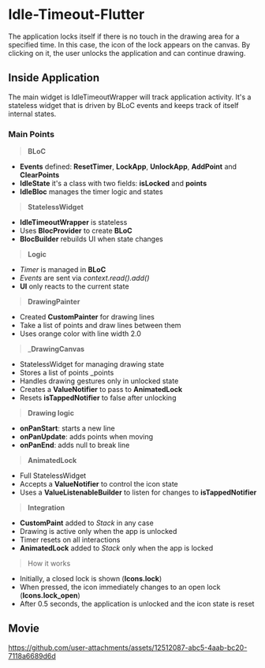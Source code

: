 # Idle-Timeout-Flutter

The application locks itself if there is no touch in the drawing area for a specified time. In this case, the icon of the lock appears on the canvas. By clicking on it, the user unlocks the application and can continue drawing.

## Inside Application

The main widget is IdleTimeoutWrapper will track application activity. It's a stateless widget that is driven by BLoC events and keeps track of itself internal states.

### Main Points

> __BLoC__
  * __Events__ defined: __ResetTimer__, __LockApp__, __UnlockApp__, __AddPoint__ and __ClearPoints__
  * __IdleState__ it's a class with two fields: __isLocked__ and __points__
  * __IdleBloc__ manages the timer logic and states
     
> __StatelessWidget__
  * __IdleTimeoutWrapper__ is stateless
  * Uses __BlocProvider__ to create __BLoC__
  * __BlocBuilder__ rebuilds UI when state changes
     
> __Logic__
  * _Timer_ is managed in __BLoC__
  * _Events_ are sent via _context.read<IdleBloc>().add()_
  * __UI__ only reacts to the current state

> __DrawingPainter__
  * Created __CustomPainter__ for drawing lines
  * Take a list of points and draw lines between them
  * Uses orange color with line width 2.0
    
> ___DrawingCanvas__
  * StatelessWidget for managing drawing state
  * Stores a list of points _points
  * Handles drawing gestures only in unlocked state
  * Creates a __ValueNotifier<bool>__ to pass to __AnimatedLock__
  * Resets __isTappedNotifier__ to false after unlocking
    
> __Drawing logic__
  * __onPanStart__: starts a new line
  * __onPanUpdate__: adds points when moving
  * __onPanEnd__: adds null to break line

> __AnimatedLock__
 * Full StatelessWidget
 * Accepts a __ValueNotifier<bool>__ to control the icon state
 * Uses a __ValueListenableBuilder__ to listen for changes to __isTappedNotifier__

> __Integration__
  * __CustomPaint__ added to _Stack_ in any case
  * Drawing is active only when the app is unlocked
  * Timer resets on all interactions
  * __AnimatedLock__ added to _Stack_ only when the app is locked

> How it works
* Initially, a closed lock is shown (__Icons.lock__)
* When pressed, the icon immediately changes to an open lock (__Icons.lock_open__)
* After 0.5 seconds, the application is unlocked and the icon state is reset

## Movie

https://github.com/user-attachments/assets/12512087-abc5-4aab-bc20-7118a6689d6d

  

